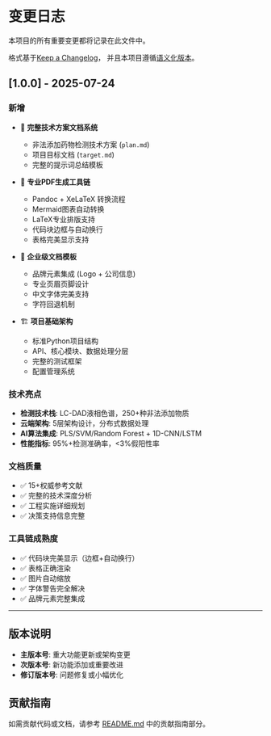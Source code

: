 # 变更日志

本项目的所有重要变更都将记录在此文件中。

格式基于[Keep a Changelog](https://keepachangelog.com/zh-CN/1.0.0/)，
并且本项目遵循[语义化版本](https://semver.org/lang/zh-CN/)。

## [1.0.0] - 2025-07-24

### 新增
- 🎉 **完整技术方案文档系统**
  - 非法添加药物检测技术方案 (`plan.md`)
  - 项目目标文档 (`target.md`)
  - 完整的提示词总结模板

- 📄 **专业PDF生成工具链**
  - Pandoc + XeLaTeX 转换流程
  - Mermaid图表自动转换
  - LaTeX专业排版支持
  - 代码块边框与自动换行
  - 表格完美显示支持

- 🔧 **企业级文档模板**
  - 品牌元素集成 (Logo + 公司信息)
  - 专业页眉页脚设计
  - 中文字体完美支持
  - 字符回退机制

- 🏗️ **项目基础架构**
  - 标准Python项目结构
  - API、核心模块、数据处理分层
  - 完整的测试框架
  - 配置管理系统

### 技术亮点
- **检测技术栈**: LC-DAD液相色谱，250+种非法添加物质
- **云端架构**: 5层架构设计，分布式数据处理
- **AI算法集成**: PLS/SVM/Random Forest + 1D-CNN/LSTM
- **性能指标**: 95%+检测准确率，<3%假阳性率

### 文档质量
- ✅ 15+权威参考文献
- ✅ 完整的技术深度分析
- ✅ 工程实施详细规划
- ✅ 决策支持信息完整

### 工具链成熟度
- ✅ 代码块完美显示（边框+自动换行）
- ✅ 表格正确渲染
- ✅ 图片自动缩放
- ✅ 字体警告完全解决
- ✅ 品牌元素完整集成

---

## 版本说明

- **主版本号**: 重大功能更新或架构变更
- **次版本号**: 新功能添加或重要改进
- **修订版本号**: 问题修复或小幅优化

## 贡献指南

如需贡献代码或文档，请参考 [README.md](README.md) 中的贡献指南部分。 